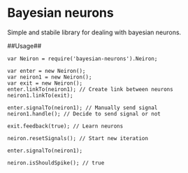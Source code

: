 Bayesian neurons
================

Simple and stabile library for dealing with bayesian neurons.

##Usage##

	var Neiron = require('bayesian-neurons').Neiron;

	var enter = new Neiron();
	var neiron1 = new Neiron();
	var exit = new Neiron();
	enter.linkTo(neiron1); // Create link between neurons
	neiron1.linkTo(exit);

	enter.signalTo(neiron1); // Manually send signal
	neiron1.handle(); // Decide to send signal or not

	exit.feedback(true); // Learn neurons

	neiron.resetSignals(); // Start new iteration

	enter.signalTo(neiron1);

	neiron.isShouldSpike(); // true
